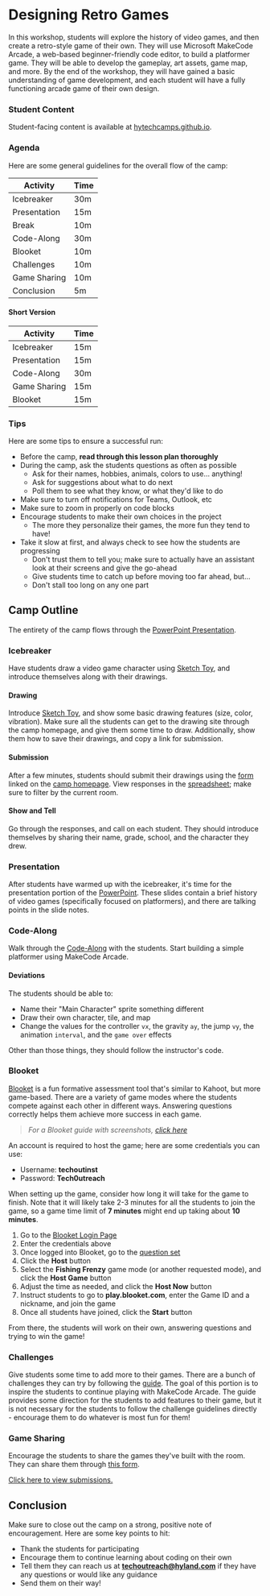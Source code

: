# Designing Retro Games
In this workshop, students will explore the history of video games, and then create a retro-style game of their own. They will use Microsoft MakeCode Arcade, a web-based beginner-friendly code editor, to build a platformer game. They will be able to develop the gameplay, art assets, game map, and more. By the end of the workshop, they will have gained a basic understanding of game development, and each student will have a fully functioning arcade game of their own design.

### Student Content
Student-facing content is available at [hytechcamps.github.io](https://hytechcamps.github.io/retro-games).

### Agenda
Here are some general guidelines for the overall flow of the camp:

| Activity | Time |
|-|-|
| Icebreaker | 30m |
| Presentation | 15m |
| Break | 10m |
| Code-Along | 30m |
| Blooket | 10m |
| Challenges | 10m |
| Game Sharing | 10m |
| Conclusion | 5m |

#### Short Version

| Activity | Time |
|-|-|
| Icebreaker | 15m |
| Presentation | 15m |
| Code-Along | 30m |
| Game Sharing | 15m |
| Blooket | 15m |

### Tips
Here are some tips to ensure a successful run:

- Before the camp, **read through this lesson plan thoroughly**
- During the camp, ask the students questions as often as possible
    - Ask for their names, hobbies, animals, colors to use... anything!
    - Ask for suggestions about what to do next
    - Poll them to see what they know, or what they'd like to do
- Make sure to turn off notifications for Teams, Outlook, etc
- Make sure to zoom in properly on code blocks
- Encourage students to make their own choices in the project
    - The more they personalize their games, the more fun they tend to have!
- Take it slow at first, and always check to see how the students are progressing
    - Don't trust them to tell you; make sure to actually have an assistant look at their screens and give the go-ahead
    - Give students time to catch up before moving too far ahead, but...
    - Don't stall too long on any one part

## Camp Outline
The entirety of the camp flows through the [PowerPoint Presentation](RetroGames.pptx).

### Icebreaker
Have students draw a video game character using [Sketch Toy](https://sketchtoy.com/), and introduce themselves along with their drawings.

#### Drawing
Introduce [Sketch Toy](https://sketchtoy.com/), and show some basic drawing features (size, color, vibration). Make sure all the students can get to the drawing site through the camp homepage, and give them some time to draw. Additionally, show them how to save their drawings, and copy a link for submission.

#### Submission
After a few minutes, students should submit their drawings using the [form](https://forms.office.com/r/Xdm5R9VNua) linked on the [camp homepage](BOOKREADME.md). View responses in the [spreadsheet](https://hylandsw-my.sharepoint.com/:x:/g/personal/joseph_maxwell_hyland_com/EVTN61PpbahMjfrOhDQVZRQBGxGtQ8c6sFfr8JLoptueww?e=MVNQtC); make sure to filter by the current room.

#### Show and Tell
Go through the responses, and call on each student. They should introduce themselves by sharing their name, grade, school, and the character they drew.

### Presentation
After students have warmed up with the icebreaker, it's time for the presentation portion of the [PowerPoint](RetroGames.pptx). These slides contain a brief history of video games (specifically focused on platformers), and there are talking points in the slide notes.

### Code-Along
Walk through the [Code-Along](CodeAlong.md) with the students. Start building a simple platformer using MakeCode Arcade.

#### Deviations
The students should be able to:

- Name their "Main Character" sprite something different
- Draw their own character, tile, and map
- Change the values for the controller `vx`, the gravity `ay`, the jump `vy`, the animation `interval`, and the `game over` effects

Other than those things, they should follow the instructor's code.

### Blooket
[Blooket](https://www.blooket.com/) is a fun formative assessment tool that's similar to Kahoot, but more game-based. There are a variety of game modes where the students compete against each other in different ways. Answering questions correctly helps them achieve more success in each game.

>_For a Blooket guide with screenshots, [click here](https://github.com/hylandtechoutreach/coding-activities/blob/main/BuildingAWebsiteLessonPlan.md#formative-assessment-blooket)_

An account is required to host the game; here are some credentials you can use:

- Username: **techoutinst**
- Password: **Tech0utreach**

When setting up the game, consider how long it will take for the game to finish. Note that it will likely take 2-3 minutes for all the students to join the game, so a game time limit of **7 minutes** might end up taking about **10 minutes**.

1. Go to the [Blooket Login Page](https://id.blooket.com/login)
1. Enter the credentials above
1. Once logged into Blooket, go to the [question set](https://dashboard.blooket.com/set/65084d4418adbc094405e876)
1. Click the **Host** button
1. Select the **Fishing Frenzy** game mode (or another requested mode), and click the **Host Game** button
1. Adjust the time as needed, and click the **Host Now** button
1. Instruct students to go to **play.blooket.com**, enter the Game ID and a nickname, and join the game
1. Once all students have joined, click the **Start** button

From there, the students will work on their own, answering questions and trying to win the game!

### Challenges
Give students some time to add more to their games. There are a bunch of challenges they can try by following the [guide](Challenges.md). The goal of this portion is to inspire the students to continue playing with MakeCode Arcade. The guide provides some direction for the students to add features to their game, but it is not necessary for the students to follow the challenge guidelines directly - encourage them to do whatever is most fun for them!

### Game Sharing
Encourage the students to share the games they've built with the room. They can share them through [this form](https://forms.office.com/r/hiBTpntTEv).

[Click here to view submissions.](https://hylandsw-my.sharepoint.com/:x:/g/personal/joseph_maxwell_hyland_com/EWLupDX2yRBOhtXuAgPGgHYBB1iR_EpeReo1h8DHVUvzEA?e=TGrjny)

## Conclusion
Make sure to close out the camp on a strong, positive note of encouragement. Here are some key points to hit:

- Thank the students for participating
- Encourage them to continue learning about coding on their own
- Tell them they can reach us at **techoutreach@hyland.com** if they have any questions or would like any guidance
- Send them on their way!
